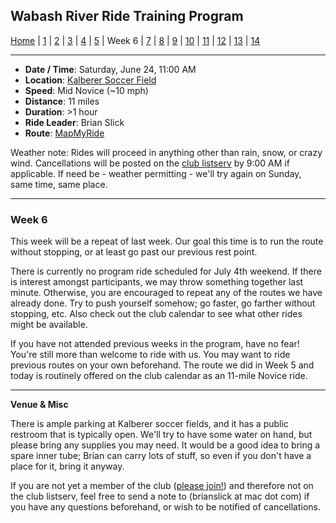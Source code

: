 ## Wabash River Ride Training Program

[Home](../README.md) | [1](wrrtp_week1.md) | [2](wrrtp_week2.md) | [3](wrrtp_week3.md) | [4](wrrtp_week4.md) | [5](wrrtp_week5.md) | Week 6 | [7](wrrtp_week7.md) | [8](wrrtp_week8.md) | [9](wrrtp_week9.md) | [10](wrrtp_week10.md) | [11](wrrtp_week11.md) | [12](wrrtp_week12.md) | [13](wrrtp_week13.md) | [14](wrrtp_week14.md)

----

* **Date / Time**: Saturday, June 24, 11:00 AM
* **Location**: [Kalberer Soccer Field](https://mapsengine.google.com/map/edit?mid=zV7CIYfA0Jks.k1UqM1eQ3X4s)
* **Speed**: Mid Novice (~10 mph)
* **Distance**: 11 miles
* **Duration**: >1 hour
* **Ride Leader**: Brian Slick
* **Route**: [MapMyRide](https://www.mapmyride.com/routes/view/1516426519)

Weather note: Rides will proceed in anything other than rain, snow, or crazy wind. Cancellations will be posted on the [club listserv](http://wrcc-in.org/wp/?page_id=89) by 9:00 AM if applicable. If need be - weather permitting - we'll try again on Sunday, same time, same place.

----

### Week 6

This week will be a repeat of last week. Our goal this time is to run the route without stopping, or at least go past our previous rest point.

There is currently no program ride scheduled for July 4th weekend. If there is interest amongst participants, we may throw something together last minute. Otherwise, you are encouraged to repeat any of the routes we have already done. Try to push yourself somehow; go faster, go farther without stopping, etc. Also check out the club calendar to see what other rides might be available.

If you have not attended previous weeks in the program, have no fear! You're still more than welcome to ride with us. You may want to ride previous routes on your own beforehand. The route we did in Week 5 and today is routinely offered on the club calendar as an 11-mile Novice ride.

----

**Venue & Misc**

There is ample parking at Kalberer soccer fields, and it has a public restroom that is typically open. We'll try to have some water on hand, but please bring any supplies you may need. It would be a good idea to bring a spare inner tube; Brian can carry lots of stuff, so even if you don't have a place for it, bring it anyway.

If you are not yet a member of the club ([please join!](http://wrcc-in.org/wp/?page_id=85)) and therefore not on the club listserv, feel free to send a note to (brianslick at mac dot com) if you have any questions beforehand, or wish to be notified of cancellations.
